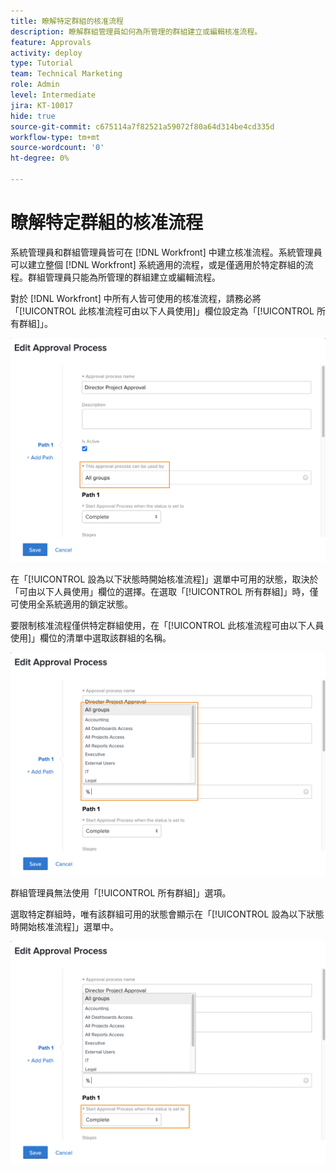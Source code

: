 ```yaml
---
title: 瞭解特定群組的核准流程
description: 瞭解群組管理員如何為所管理的群組建立或編輯核准流程。
feature: Approvals
activity: deploy
type: Tutorial
team: Technical Marketing
role: Admin
level: Intermediate
jira: KT-10017
hide: true
source-git-commit: c675114a7f82521a59072f80a64d314be4cd335d
workflow-type: tm+mt
source-wordcount: '0'
ht-degree: 0%

---
```


# 瞭解特定群組的核准流程

系統管理員和群組管理員皆可在 [!DNL Workfront] 中建立核准流程。系統管理員可以建立整個 [!DNL Workfront] 系統適用的流程，或是僅適用於特定群組的流程。群組管理員只能為所管理的群組建立或編輯流程。

對於 [!DNL Workfront] 中所有人皆可使用的核准流程，請務必將「[!UICONTROL 此核准流程可由以下人員使用]」欄位設定為「[!UICONTROL 所有群組]」。

![[!UICONTROL 編輯核准流程]視窗，其中突顯標示群組欄位](assets/admin-fund-approval-processes-1.png)

在「[!UICONTROL 設為以下狀態時開始核准流程]」選單中可用的狀態，取決於「可由以下人員使用」欄位的選擇。在選取「[!UICONTROL 所有群組]」時，僅可使用全系統適用的鎖定狀態。

要限制核准流程僅供特定群組使用，在「[!UICONTROL 此核准流程可由以下人員使用]」欄位的清單中選取該群組的名稱。

![[!UICONTROL 編輯核准流程]視窗，其中已展開群組欄位](assets/admin-fund-approval-processes-2.png)

群組管理員無法使用「[!UICONTROL 所有群組]」選項。

選取特定群組時，唯有該群組可用的狀態會顯示在「[!UICONTROL 設為以下狀態時開始核准流程]」選單中。

![[!UICONTROL 編輯核准流程]視窗，其中突顯標示狀態欄位](assets/admin-fund-approval-processes-3.png)

